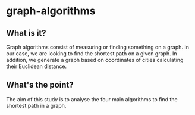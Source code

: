 # graph-algorithms

## What is it?
Graph algorithms consist of measuring or finding something on a graph. In our case, we are looking to find the shortest path on a given graph.
In addition, we generate a graph based on coordinates of cities calculating their Euclidean distance.

## What's the point?
The aim of this study is to analyse the four main algorithms to find the shortest path in a graph. 
